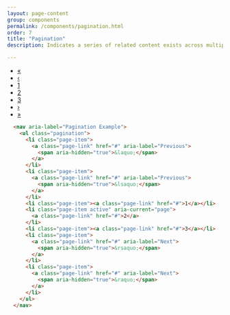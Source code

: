 ```yaml
---
layout: page-content
group: components
permalink: /components/pagination.html
order: 7
title: "Pagination"
description: Indicates a series of related content exists across multiple pages. Please see the official <a href="https://getbootstrap.com/docs/5.2/components/pagination/" target="_blank">Bootstrap documentation</a> for a full list of options.

---
```


<div class=" mb-5">
  <div class="card">
    <div class="card-body">
      <nav aria-label="Pagination Example">
        <ul class="pagination">
          <li class="page-item">
            <a class="page-link" href="#" aria-label="Previous">
              <span aria-hidden="true">&laquo;</span>
            </a>
          </li>
          <li class="page-item">
            <a class="page-link" href="#" aria-label="Previous">
              <span aria-hidden="true">&lsaquo;</span>
            </a>
          </li>
          <li class="page-item"><a class="page-link" href="#">1</a></li>
          <li class="page-item active" aria-current="page">
            <a class="page-link" href="#">2</a>
          </li>
          <li class="page-item"><a class="page-link" href="#">3</a></li>
          <li class="page-item">
            <a class="page-link" href="#" aria-label="Next">
              <span aria-hidden="true">&rsaquo;</span>
            </a>
          </li>
          <li class="page-item">
            <a class="page-link" href="#" aria-label="Next">
              <span aria-hidden="true">&raquo;</span>
            </a>
          </li>
        </ul>
      </nav>
    </div>
  </div>
</div>
<div class="card bg-light">

<div class="card-body" markdown="1">

```html
  <nav aria-label="Pagination Example">
    <ul class="pagination">
      <li class="page-item">
        <a class="page-link" href="#" aria-label="Previous">
          <span aria-hidden="true">&laquo;</span>
        </a>
      </li>
      <li class="page-item">
        <a class="page-link" href="#" aria-label="Previous">
          <span aria-hidden="true">&lsaquo;</span>
        </a>
      </li>
      <li class="page-item"><a class="page-link" href="#">1</a></li>
      <li class="page-item active" aria-current="page">
        <a class="page-link" href="#">2</a>
      </li>
      <li class="page-item"><a class="page-link" href="#">3</a></li>
      <li class="page-item">
        <a class="page-link" href="#" aria-label="Next">
          <span aria-hidden="true">&rsaquo;</span>
        </a>
      </li>
      <li class="page-item">
        <a class="page-link" href="#" aria-label="Next">
          <span aria-hidden="true">&raquo;</span>
        </a>
      </li>
    </ul>
  </nav>
```

</div>
</div>
